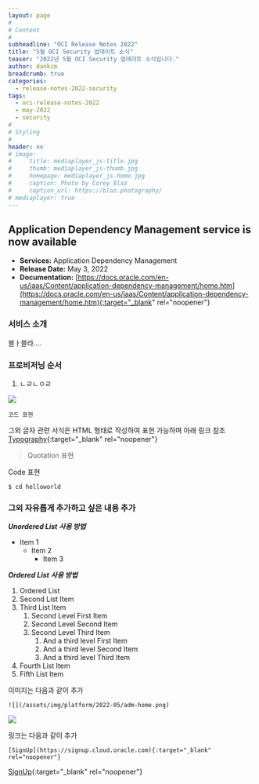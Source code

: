 ```yaml
---
layout: page
#
# Content
#
subheadline: "OCI Release Notes 2022"
title: "5월 OCI Security 업데이트 소식"
teaser: "2022년 5월 OCI Security 업데이트 소식입니다."
author: dankim
breadcrumb: true
categories:
  - release-notes-2022-security
tags:
  - oci-release-notes-2022
  - may-2022
  - security
#
# Styling
#
header: no
# image:
#     title: mediaplayer_js-title.jpg
#     thumb: mediaplayer_js-thumb.jpg
#     homepage: mediaplayer_js-home.jpg
#     caption: Photo by Corey Blaz
#     caption_url: https://blaz.photography/
# mediaplayer: true
---
```


## Application Dependency Management service is now available
* **Services:** Application Dependency Management
* **Release Date:** May 3, 2022
* **Documentation:** [https://docs.oracle.com/en-us/iaas/Content/application-dependency-management/home.htm](https://docs.oracle.com/en-us/iaas/Content/application-dependency-management/home.htm){:target="_blank" rel="noopener"}

### 서비스 소개
블ㅏ블라....



### 프로비저닝 순서
1. ㄴㄹㄴㅇㄹ


![](/assets/img/platform/2022/oke-provisioning-1.png)





```코드 표현```

그외 글자 관련 서식은 HTML 형태로 작성하여 표현 가능하며 아래 링크 참조
[Typography](https://phlow.github.io/feeling-responsive/design/typography/typography/){:target="_blank" rel="noopener"}

> Quotation 표현

Code 표현
```
$ cd helloworld
```

### 그외 자유롭게 추가하고 싶은 내용 추가

***Unordered List 사용 방법***
* Item 1
  * Item 2
    * Item 3

***Ordered List 사용 방법***

1. Ordered List
1. Second List Item
1. Third List Item
    1. Second Level First Item
    1. Second Level Second Item
    1. Second Level Third Item
        1. And a third level First Item
        1. And a third level Second Item
        1. And a third level Third Item
1. Fourth List Item
1. Fifth List Item

이미지는 다음과 같이 추가
```
![](/assets/img/platform/2022-05/adm-home.png)
```
![](/assets/img/platform/2022/adm-home.png)

링크는 다음과 같이 추가
```
[SignUp](https://signup.cloud.oracle.com){:target="_blank" rel="noopener"}
```
[SignUp](https://signup.cloud.oracle.com){:target="_blank" rel="noopener"}